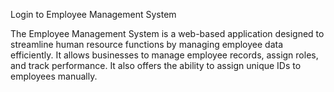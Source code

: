 Login to Employee Management System

The Employee Management System is a web-based application designed to streamline human resource functions by managing employee data efficiently. 
It allows businesses to manage employee records, assign roles, and track performance. It also offers the ability to assign unique IDs to employees manually.
